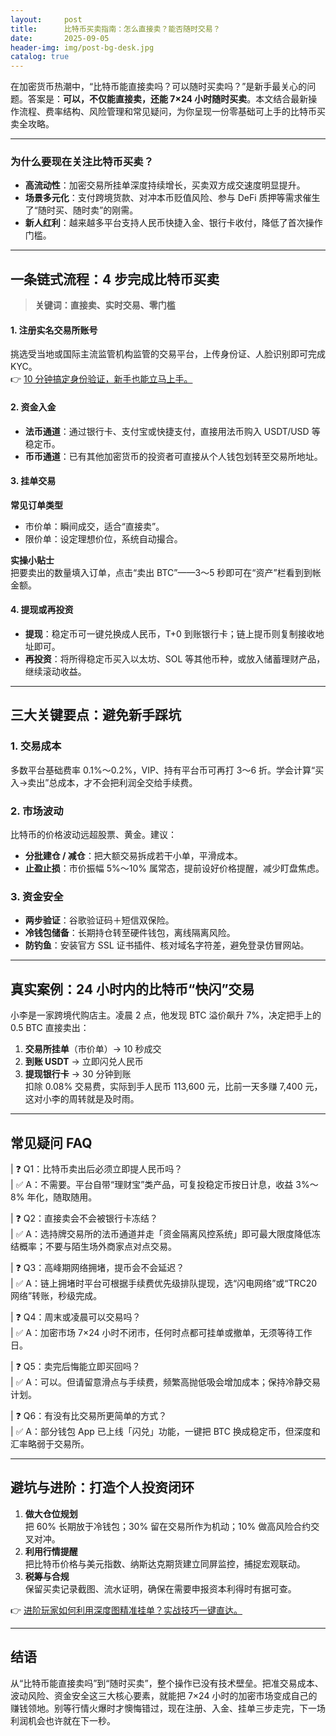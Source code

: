 ```yaml
---
layout:     post
title:      比特币买卖指南：怎么直接卖？能否随时交易？
date:       2025-09-05
header-img: img/post-bg-desk.jpg
catalog: true
---
```


在加密货币热潮中，“比特币能直接卖吗？可以随时买卖吗？”是新手最关心的问题。答案是：**可以，不仅能直接卖，还能 7×24 小时随时买卖**。本文结合最新操作流程、费率结构、风险管理和常见疑问，为你呈现一份零基础可上手的比特币买卖全攻略。

---

### 为什么要现在关注比特币买卖？
- **高流动性**：加密交易所挂单深度持续增长，买卖双方成交速度明显提升。  
- **场景多元化**：支付跨境货款、对冲本币贬值风险、参与 DeFi 质押等需求催生了“随时买、随时卖”的刚需。  
- **新人红利**：越来越多平台支持人民币快捷入金、银行卡收付，降低了首次操作门槛。

---

## 一条链式流程：4 步完成比特币买卖

> **关键词：直接卖、实时交易、零门槛**

#### 1. 注册实名交易所账号  
挑选受当地或国际主流监管机构监管的交易平台，上传身份证、人脸识别即可完成 KYC。  
👉 [10 分钟搞定身份验证，新手也能立马上手。](https://okxdog.com/)  

#### 2. 资金入金  
- **法币通道**：通过银行卡、支付宝或快捷支付，直接用法币购入 USDT/USD 等稳定币。  
- **币币通道**：已有其他加密货币的投资者可直接从个人钱包划转至交易所地址。

#### 3. 挂单交易  
**常见订单类型**  
- 市价单：瞬间成交，适合“直接卖”。  
- 限价单：设定理想价位，系统自动撮合。  

**实操小贴士**  
把要卖出的数量填入订单，点击“卖出 BTC”——3～5 秒即可在“资产”栏看到到帐金额。  

#### 4. 提现或再投资  
- **提现**：稳定币可一键兑换成人民币，T+0 到账银行卡；链上提币则复制接收地址即可。  
- **再投资**：将所得稳定币买入以太坊、SOL 等其他币种，或放入储蓄理财产品，继续滚动收益。

---

## 三大关键要点：避免新手踩坑

### 1. 交易成本  
多数平台基础费率 0.1%～0.2%，VIP、持有平台币可再打 3～6 折。学会计算“买入→卖出”总成本，才不会把利润全交给手续费。

### 2. 市场波动  
比特币的价格波动远超股票、黄金。建议：  
- **分批建仓 / 减仓**：把大额交易拆成若干小单，平滑成本。  
- **止盈止损**：市价振幅 5%～10% 属常态，提前设好价格提醒，减少盯盘焦虑。

### 3. 资金安全  
- **两步验证**：谷歌验证码＋短信双保险。  
- **冷钱包储备**：长期持仓转至硬件钱包，离线隔离风险。  
- **防钓鱼**：安装官方 SSL 证书插件、核对域名字符差，避免登录仿冒网站。

---

## 真实案例：24 小时内的比特币“快闪”交易

小李是一家跨境代购店主。凌晨 2 点，他发现 BTC 溢价飙升 7%，决定把手上的 0.5 BTC 直接卖出：

1. **交易所挂单**（市价单）→ 10 秒成交  
2. **到账 USDT** → 立即闪兑人民币  
3. **提现银行卡** → 30 分钟到账  
扣除 0.08% 交易费，实际到手人民币 113,600 元，比前一天多赚 7,400 元，这对小李的周转就是及时雨。

---

## 常见疑问 FAQ

| ❓ Q1：比特币卖出后必须立即提人民币吗？  
| ✅ A：不需要。平台自带“理财宝”类产品，可复投稳定币按日计息，收益 3%～8% 年化，随取随用。

| ❓ Q2：直接卖会不会被银行卡冻结？  
| ✅ A：选持牌交易所的法币通道并走「资金隔离风控系统」即可最大限度降低冻结概率；不要与陌生场外商家点对点交易。

| ❓ Q3：高峰期网络拥堵，提币会不会延迟？  
| ✅ A：链上拥堵时平台可根据手续费优先级排队提现，选“闪电网络”或“TRC20 网络”转账，秒级完成。

| ❓ Q4：周末或凌晨可以交易吗？  
| ✅ A：加密市场 7×24 小时不闭市，任何时点都可挂单或撤单，无须等待工作日。  

| ❓ Q5：卖完后悔能立即买回吗？  
| ✅ A：可以。但请留意滑点与手续费，频繁高抛低吸会增加成本；保持冷静交易计划。

| ❓ Q6：有没有比交易所更简单的方式？  
| ✅ A：部分钱包 App 已上线「闪兑」功能，一键把 BTC 换成稳定币，但深度和汇率略弱于交易所。

---

## 避坑与进阶：打造个人投资闭环

1. **做大仓位规划**  
   把 60% 长期放于冷钱包；30% 留在交易所作为机动；10% 做高风险合约交叉对冲。  
2. **利用行情提醒**  
   把比特币价格与美元指数、纳斯达克期货建立同屏监控，捕捉宏观联动。  
3. **税筹与合规**  
   保留买卖记录截图、流水证明，确保在需要申报资本利得时有据可查。  

👉 [进阶玩家如何利用深度图精准挂单？实战技巧一键直达。](https://okxdog.com/)  

---

## 结语  
从“比特币能直接卖吗”到“随时买卖”，整个操作已没有技术壁垒。把准交易成本、波动风险、资金安全这三大核心要素，就能把 7×24 小时的加密市场变成自己的赚钱领地。别等行情火爆时才懊悔错过，现在注册、入金、挂单三步走完，下一场利润机会也许就在下一秒。